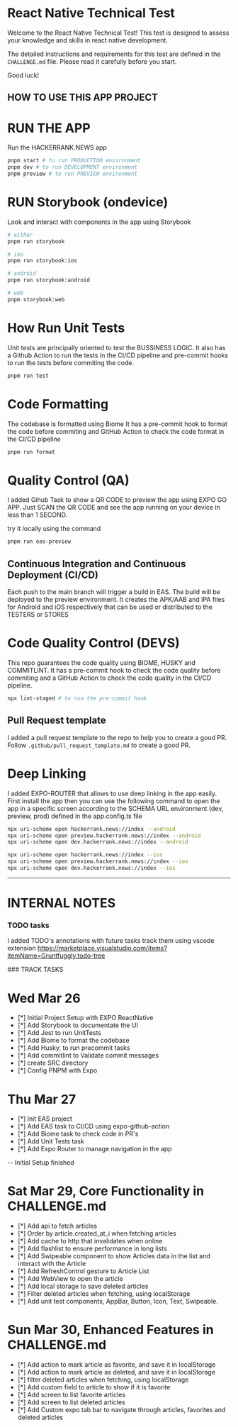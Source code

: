 # React Native Technical Test

Welcome to the React Native Technical Test! This test is designed to assess your knowledge and skills in react native development.

The detailed instructions and requirements for this test are defined in the `CHALLENGE.md` file. Please read it carefully before you start.

Good luck!

## HOW TO USE THIS APP PROJECT

# RUN THE APP

Run the HACKERRANK.NEWS app

```sh
pnpm start # tu run PRODUCTION environment
pnpm dev # to run DEVELOPMENT environment
pnpm preview # to run PREVIEW environment
```


# RUN Storybook (ondevice)

Look and interact with components in the app using Storybook

```sh
# either
pnpm run storybook

# ios
pnpm run storybook:ios

# android
pnpm run storybook:android

# web
pnpm storybook:web
```

# How Run Unit Tests

Unit tests are principally oriented to test the BUSSINESS LOGIC.
It also has a Github Action to run the tests in the CI/CD pipeline
and pre-commit hooks to run the tests before commiting the code.

```sh
pnpm run test
```

# Code Formatting

The codebase is formatted using Biome
It has a pre-commit hook to format the code before commiting
and GItHub Action to check the code format in the CI/CD pipeline

```sh
pnpm run format
```

# Quality Control (QA)

I added Gihub Task to show a QR CODE to preview the app using EXPO GO APP.
Just SCAN the QR CODE and see the app running on your device in less than 1 SECOND.

try it locally using the command
```sh
pnpm run eas-preview
```

## Continuous Integration and Continuous Deployment (CI/CD)
Each push to the main branch will trigger a build in EAS.
The build will be deployed to the preview environment.
It creates the APK/AAB and IPA files for Android and iOS respectively
that can be used or distributed to the TESTERS or STORES

# Code Quality Control (DEVS)
This repo guarantees the code quality using BIOME, HUSKY and COMMITLINT.
It has a pre-commit hook to check the code quality before commiting
and a GitHub Action to check the code quality in the CI/CD pipeline.

```sh
npx lint-staged # to run the pre-commit hook
```

## Pull Request template
I added a pull request template to the repo to help you to create a good PR.
Follow `.github/pull_request_template.md` to create a good PR.

# Deep Linking

I added EXPO-ROUTER that allows to use deep linking in the app easily.
First install the app then you can use the following command to open the app in a specific screen
according to the SCHEMA URL environment (dev, preview, prod) defined in the app.config.ts file

```sh
npx uri-scheme open hackerrank.news://index --android
npx uri-scheme open preview.hackerrank.news://index --android
npx uri-scheme open dev.hackerrank.news://index --android
```

```sh
npx uri-scheme open hackerrank.news://index --ios
npx uri-scheme open preview.hackerrank.news://index --ios
npx uri-scheme open dev.hackerrank.news://index --ios
```

---
# INTERNAL NOTES

### TODO tasks
I added TODO's annotations with future tasks
track them using vscode extension
https://marketplace.visualstudio.com/items?itemName=Gruntfuggly.todo-tree

### TRACK TASKS
# Wed Mar 26
- [*] Initial Project Setup with EXPO ReactNative
- [*] Add Storybook to documentate the UI
- [*] Add Jest to run UnitTests
- [*] Add Biome to format the codebase
- [*] Add Husky, to run precommit tasks
- [*] Add commitlint to Validate commit messages
- [*] create SRC directory
- [*] Config PNPM with Expo

# Thu Mar 27
- [*] Init EAS project
- [*] Add EAS task to CI/CD using expo-github-action
- [*] Add Biome task to check code in PR's
- [*] Add Unit Tests task
- [*] Add Expo Router to manage navigation in the app

-- Initial Setup finished

# Sat Mar 29, Core Functionality in CHALLENGE.md 
- [*] Add api to fetch articles
- [*] Order by article.created_at_i when fetching articles
- [*] Add cache to http that invalidates when online
- [*] Add flashlist to ensure performance in long lists
- [*] Add Swipeable component to show Articles data in the list and interact with the Article
- [*] Add RefreshControl gesture to Article List
- [*] Add WebView to open the article
- [*] Add local storage to save deleted articles
- [*] Filter deleted articles when fetching, using localStorage
- [*] Add unit test components, AppBar, Button, Icon, Text, Swipeable.

# Sun Mar 30, Enhanced Features in CHALLENGE.md
- [*] Add action to mark article as favorite, and save it in localStorage
- [*] Add action to mark article as deleted, and save it in localStorage
- [*] filter deleted articles when fetching, using localStorage
- [*] Add custom field to article to show if it is favorite
- [*] Add screen to list favorite articles
- [*] Add screen to list deleted articles
- [*] Add Custom expo tab bar to navigate through articles, favorites and deleted articles
